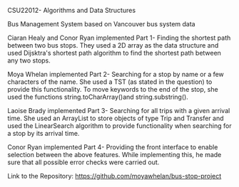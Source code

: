 CSU22012- Algorithms and Data Structures

Bus Management System based on Vancouver bus system data

Ciaran Healy and Conor Ryan implemented Part 1- Finding the shortest path between two bus stops. They used a 2D array as the data structure and used Dijsktra's shortest path algorithm to find the shortest path between any two stops. 

Moya Whelan implemented Part 2- Searching for a stop by name or a few characters of the name. She used a TST (as stated in the question) to provide this functionality. To move keywords to the end of the stop, she used the functions string.toCharArray()and string.substring().

Laoise Brady implemented Part 3- Searching for all trips with a given arrival time. She used an ArrayList to store objects of type Trip and Transfer and used the LinearSearch algorithm to provide functionality when searching for a stop by its arrival time.

Conor Ryan implemented Part 4- Providing the front interface to enable selection between the above features. While implementing this, he made sure that all possible error checks were carried out. 

Link to the Repository: https://github.com/moyawhelan/bus-stop-project
